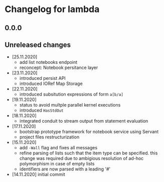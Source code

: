 # Changelog for lambda

## 0.0.0

## Unreleased changes

- [25.11.2020]
    - add list notebooks endpoint
    - reconcept: Notebook persitance layer
- [23.11.2020]
    - introduced persist API
    - introduced IORef Map Storage
- [22.11.2020]
    - introduced subsitution expressions of form `a[b/a]`
- [19.11.2020]
    - status to avoid multple parallel kernel executions
    - introduced `HasStdOut`
- [18.11.2020]
    - integrated conduit to stream output from statement evaluation
- [17.11.2020]
    - bootstrap prototype framework for notebook service using Servant
    - project files restructurization
- [15.11.2020]
    - add `-Wall` flag and fixes all messages
    - refine parsing of lists such that the item type can be specified.
      this change was required due to ambigious resolution of
      ad-hoc polymorphism in case of empty lists
    - identifiers are now parsed with a leading '#'
- [14.11.2020] initial commit